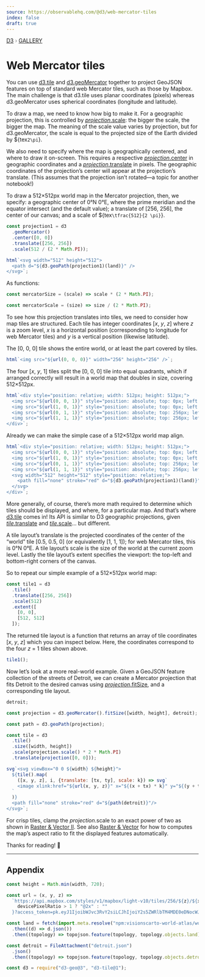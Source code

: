 ```yaml
---
source: https://observablehq.com/@d3/web-mercator-tiles
index: false
draft: true
---
```


<div style="color: grey; font: 13px/25.5px var(--sans-serif); text-transform: uppercase;"><h1 style="display: none;">Web Mercator tiles</h1><a href="https://d3js.org/">D3</a> › <a href="/@d3/gallery">Gallery</a></div>

# Web Mercator tiles

You can use [d3.tile](https://github.com/d3/d3-tile) and [d3.geoMercator](https://d3js.org/d3-geo/cylindrical#geoMercator) together to project GeoJSON features on top of standard web Mercator tiles, such as those by Mapbox. The main challenge is that d3.tile uses planar coordinates (pixels) whereas d3.geoMercator uses spherical coordinates (longitude and latitude).

To draw a map, we need to know how big to make it. For a geographic projection, this is controlled by [_projection_.scale](https://d3js.org/d3-geo/projection#projection_scale): the bigger the scale, the bigger the map. The meaning of the scale value varies by projection, but for d3.geoMercator, the scale is equal to the projected size of the Earth divided by ${tex`2\pi`}.

We also need to specify where the map is geographically centered, and where to draw it on-screen. This requires a respective [_projection_.center](https://d3js.org/d3-geo/projection#projection_center) in geographic coordinates and a [_projection_.translate](https://d3js.org/d3-geo/projection#projection_translate) in pixels. The geographic coordinates of the projection’s center will appear at the projection’s translate. (This assumes that the projection isn’t rotated—a topic for another notebook!)

To draw a 512×512px world map in the Mercator projection, then, we specify: a geographic center of 0°N 0°E, where the prime meridian and the equator intersect (and the default value); a translate of [256, 256], the center of our canvas; and a scale of ${tex`\tfrac{512}{2 \pi}`}.

```js echo
const projection1 = d3
  .geoMercator()
  .center([0, 0])
  .translate([256, 256])
  .scale(512 / (2 * Math.PI));
```

```js echo
html`<svg width="512" height="512">
  <path d="${d3.geoPath(projection1)(land)}" />
</svg>`;
```

As functions:

```js echo
const mercatorSize = (scale) => scale * (2 * Math.PI);
```

```js echo
const mercatorScale = (size) => size / (2 * Math.PI);
```

To see how this projection translates into tiles, we need to consider how map tiles are structured. Each tile has integer coordinates [*x*, *y*, *z*] where _z_ is a zoom level, _x_ is a horizontal position (corresponding to longitude for web Mercator tiles) and _y_ is a vertical position (likewise latitude).

The [0, 0, 0] tile shows the entire world, or at least the part covered by tiles.

```js echo
html`<img src="${url(0, 0, 0)}" width="256" height="256" />`;
```

The four [*x*, *y*, 1] tiles split the [0, 0, 0] tile into equal quadrants, which if arranged correctly will result in a world map that doubles in size, covering 512×512px.

```js echo
html`<div style="position: relative; width: 512px; height: 512px;">
  <img src="${url(0, 0, 1)}" style="position: absolute; top: 0px; left: 0px;" width="256" height="256" />
  <img src="${url(1, 0, 1)}" style="position: absolute; top: 0px; left: 256px;" width="256" height="256" />
  <img src="${url(0, 1, 1)}" style="position: absolute; top: 256px; left: 0px;" width="256" height="256" />
  <img src="${url(1, 1, 1)}" style="position: absolute; top: 256px; left: 256px;" width="256" height="256" />
</div>`;
```

Already we can make the simple case of a 512×512px world map align.

```js echo
html`<div style="position: relative; width: 512px; height: 512px;">
  <img src="${url(0, 0, 1)}" style="position: absolute; top: 0px; left: 0px;" width="256" height="256" />
  <img src="${url(1, 0, 1)}" style="position: absolute; top: 0px; left: 256px;" width="256" height="256" />
  <img src="${url(0, 1, 1)}" style="position: absolute; top: 256px; left: 0px;" width="256" height="256" />
  <img src="${url(1, 1, 1)}" style="position: absolute; top: 256px; left: 256px;" width="256" height="256" />
  <svg width="512" height="512" style="position: relative;">
    <path fill="none" stroke="red" d="${d3.geoPath(projection1)(land)}" />
  </svg>
</div>`;
```

More generally, of course, there’s more math required to determine which tiles should be displayed, and where, for a particular map. And that’s where [d3.tile](https://github.com/d3/d3-tile) comes in! Its API is similar to D3 geographic projections, given [_tile_.translate](https://github.com/d3/d3-tile/blob/master/README.md#tile_translate) and [_tile_.scale](https://github.com/d3/d3-tile/blob/master/README.md#tile_scale)… but different.

A tile layout’s translate is the projected coordinates of the center of the “world” tile [0.5, 0.5, 0] (or equivalently [1, 1, 1]); for web Mercator tiles, this is 0°N 0°E. A tile layout’s scale is the size of the world at the current zoom level. Lastly the tile layout’s extent specifies the viewport: the top-left and bottom-right corners of the canvas.

So to repeat our simple example of a 512×512px world map:

```js echo
const tile1 = d3
  .tile()
  .translate([256, 256])
  .scale(512)
  .extent([
    [0, 0],
    [512, 512]
  ]);
```

The returned tile layout is a function that returns an array of tile coordinates [*x*, *y*, *z*] which you can inspect below. Here, the coordinates correspond to the four _z_ = 1 tiles shown above.

```js echo
tile1();
```

Now let’s look at a more real-world example. Given a GeoJSON feature collection of the streets of Detroit, we can create a Mercator projection that fits Detroit to the desired canvas using [_projection_.fitSize](https://d3js.org/d3-geo/projection#projection_fitSize), and a corresponding tile layout.

```js echo
detroit;
```

```js echo
const projection = d3.geoMercator().fitSize([width, height], detroit);
```

```js echo
const path = d3.geoPath(projection);
```

```js echo
const tile = d3
  .tile()
  .size([width, height])
  .scale(projection.scale() * 2 * Math.PI)
  .translate(projection([0, 0]));
```

```js echo
svg`<svg viewBox="0 0 ${width} ${height}">
  ${tile().map(
    ([x, y, z], i, {translate: [tx, ty], scale: k}) => svg`
    <image xlink:href="${url(x, y, z)}" x="${(x + tx) * k}" y="${(y + ty) * k}" width="${k}" height="${k}">
  `
  )}
  <path fill="none" stroke="red" d="${path(detroit)}"/>
</svg>`;
```

For crisp tiles, clamp the _projection_.scale to an exact power of two as shown in [Raster & Vector II](/@d3/raster-vector-ii). See also [Raster & Vector](/@d3/raster-vector) for how to computes the map’s aspect ratio to fit the displayed features automatically.

Thanks for reading! 🙏

---

## Appendix

```js echo
const height = Math.min(width, 720);
```

```js echo
const url = (x, y, z) =>
  `https://api.mapbox.com/styles/v1/mapbox/light-v10/tiles/256/${z}/${x}/${y}${
    devicePixelRatio > 1 ? "@2x" : ""
  }?access_token=pk.eyJ1IjoibWJvc3RvY2siLCJhIjoiY2s5ZWRlbTM4MDE0eDNocWJ2aXR2amNmeiJ9.LEyjnNDr_BrxRmI4UDyJAQ`;
```

```js echo
const land = fetch(import.meta.resolve("npm:visionscarto-world-atlas/world/50m.json"))
  .then((d) => d.json())
  .then((topology) => topojson.feature(topology, topology.objects.land));
```

```js echo
const detroit = FileAttachment("detroit.json")
  .json()
  .then((topology) => topojson.feature(topology, topology.objects.detroit));
```

```js echo
const d3 = require("d3-geo@3", "d3-tile@1");
```
